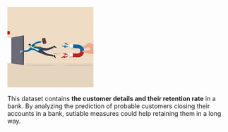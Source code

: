 ![Customers churn rate](https://github.com/shanusaras/Deep_Learning_projects/blob/main/Bank_Customer_Churn_prediction/img.jpg)

This dataset contains **the customer details and their retention rate** in a bank.  By analyzing the prediction of probable customers closing their accounts in a bank, sutiable measures could help retaining them in a long way. 
